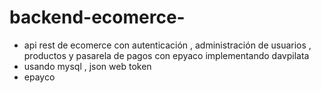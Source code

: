 # backend-ecomerce-
- api rest de ecomerce con autenticación , administración de usuarios , productos y pasarela de pagos con epyaco implementando davpilata 
- usando mysql , json web token 
- epayco




